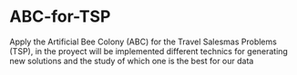 # ABC-for-TSP
 Apply the Artificial Bee Colony (ABC) for the Travel Salesmas Problems (TSP), in the proyect will be implemented different technics for generating new solutions and the study of which one is the best for our data
